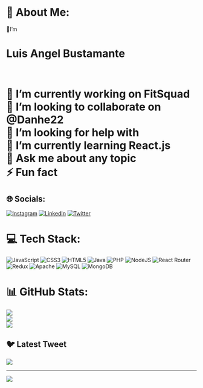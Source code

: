 # 💫 About Me:
 👨I’m <h1>Luis Angel Bustamante<h1><br>🔭 I’m currently working on FitSquad<br>👯 I’m looking to collaborate on @Danhe22<br>🤝 I’m looking for help with<br>🌱 I’m currently learning React.js<br>💬 Ask me about any topic<br>⚡ Fun fact


## 🌐 Socials:
[![Instagram](https://img.shields.io/badge/Instagram-%23E4405F.svg?logo=Instagram&logoColor=white)](https://instagram.com/luis_angel_013) [![LinkedIn](https://img.shields.io/badge/LinkedIn-%230077B5.svg?logo=linkedin&logoColor=white)](https://www.linkedin.com/in/luis-angel-bustamante-herazo-30882a258?lipi=urn%3Ali%3Apage%3Ad_flagship3_profile_view_base_contact_details%3BVrOlnOmsS%2B6DqhUC6fGuDQ%3D%3D) [![Twitter](https://img.shields.io/badge/Twitter-%231DA1F2.svg?logo=Twitter&logoColor=white)](https://twitter.com/@Luisang86288072) 

# 💻 Tech Stack:
![JavaScript](https://img.shields.io/badge/javascript-%23323330.svg?style=for-the-badge&logo=javascript&logoColor=%23F7DF1E) ![CSS3](https://img.shields.io/badge/css3-%231572B6.svg?style=for-the-badge&logo=css3&logoColor=white) ![HTML5](https://img.shields.io/badge/html5-%23E34F26.svg?style=for-the-badge&logo=html5&logoColor=white) ![Java](https://img.shields.io/badge/java-%23ED8B00.svg?style=for-the-badge&logo=java&logoColor=white) ![PHP](https://img.shields.io/badge/php-%23777BB4.svg?style=for-the-badge&logo=php&logoColor=white) ![NodeJS](https://img.shields.io/badge/node.js-6DA55F?style=for-the-badge&logo=node.js&logoColor=white) ![React Router](https://img.shields.io/badge/React_Router-CA4245?style=for-the-badge&logo=react-router&logoColor=white) ![Redux](https://img.shields.io/badge/redux-%23593d88.svg?style=for-the-badge&logo=redux&logoColor=white) ![Apache](https://img.shields.io/badge/apache-%23D42029.svg?style=for-the-badge&logo=apache&logoColor=white) ![MySQL](https://img.shields.io/badge/mysql-%2300f.svg?style=for-the-badge&logo=mysql&logoColor=white) ![MongoDB](https://img.shields.io/badge/MongoDB-%234ea94b.svg?style=for-the-badge&logo=mongodb&logoColor=white)
# 📊 GitHub Stats:
![](https://github-readme-stats.vercel.app/api?username=LuisAngel016&theme=dark&hide_border=false&include_all_commits=false&count_private=false)<br/>
![](https://github-readme-streak-stats.herokuapp.com/?user=LuisAngel016&theme=dark&hide_border=false)<br/>
![](https://github-readme-stats.vercel.app/api/top-langs/?username=LuisAngel016&theme=dark&hide_border=false&include_all_commits=false&count_private=false&layout=compact)

## 🐦 Latest Tweet
[![](https://gtce.itsvg.in/api?username=@Luisang86288072)](https://github.com/VishwaGauravIn/github-twitter-card-embed)

---
[![](https://visitcount.itsvg.in/api?id=LuisAngel016&icon=0&color=0)](https://visitcount.itsvg.in)

<!-- Proudly created with GPRM ( https://gprm.itsvg.in ) -->
